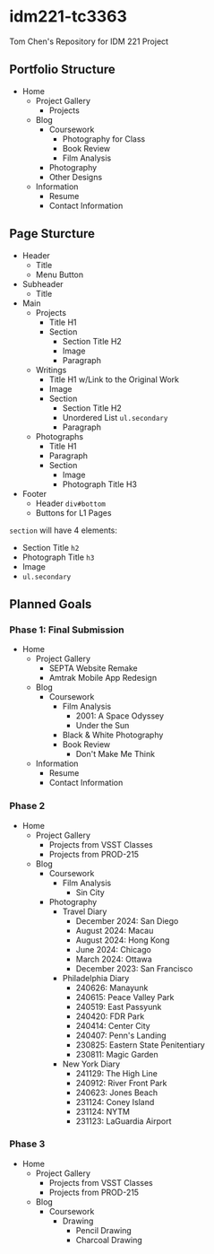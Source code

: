 # idm221-tc3363

Tom Chen's Repository for IDM 221 Project 

## Portfolio Structure 

- Home 
    - Project Gallery 
        - Projects
    - Blog 
        - Coursework 
            - Photography for Class
            - Book Review
            - Film Analysis
        - Photography
        - Other Designs 
    - Information
        - Resume 
        - Contact Information 

## Page Sturcture 

- Header 
    - Title 
    - Menu Button
- Subheader
    - Title  
- Main
    - Projects
        - Title H1
        - Section
            - Section Title H2 
            - Image 
            - Paragraph
    - Writings
        - Title H1 w/Link to the Original Work
        - Image
        - Section
            - Section Title H2
            - Unordered List `ul.secondary`
            - Paragraph
    - Photographs
        - Title H1
        - Paragraph
        - Section
            - Image
            - Photograph Title H3
- Footer
    - Header `div#bottom`
    - Buttons for L1 Pages

`section` will have 4 elements: 
- Section Title `h2`
- Photograph Title `h3`
- Image
- `ul.secondary`

## Planned Goals 

### Phase 1: Final Submission 

- Home 
    - Project Gallery 
        - SEPTA Website Remake
        - Amtrak Mobile App Redesign 
    - Blog 
        - Coursework 
            - Film Analysis 
                - 2001: A Space Odyssey  
                - Under the Sun 
            - Black & White Photography
            - Book Review
                - Don't Make Me Think 
    - Information
        - Resume 
        - Contact Information 

### Phase 2 

- Home 
    - Project Gallery 
        - Projects from VSST Classes
        - Projects from PROD-215 
    - Blog 
        - Coursework 
            - Film Analysis
                - Sin City
        - Photography
            - Travel Diary 
                - December 2024: San Diego 
                - August 2024: Macau 
                - August 2024: Hong Kong  
                - June 2024: Chicago 
                - March 2024: Ottawa 
                - December 2023: San Francisco
            - Philadelphia Diary
                - 240626: Manayunk
                - 240615: Peace Valley Park
                - 240519: East Passyunk
                - 240420: FDR Park
                - 240414: Center City
                - 240407: Penn's Landing
                - 230825: Eastern State Penitentiary
                - 230811: Magic Garden
            - New York Diary 
                - 241129: The High Line
                - 240912: River Front Park
                - 240623: Jones Beach
                - 231124: Coney Island
                - 231124: NYTM
                - 231123: LaGuardia Airport

### Phase 3

- Home 
    - Project Gallery 
        - Projects from VSST Classes
        - Projects from PROD-215 
    - Blog 
        - Coursework 
            - Drawing 
                - Pencil Drawing 
                - Charcoal Drawing 
 